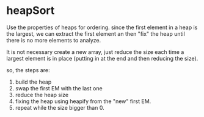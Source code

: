 # heapSort
Use the properties of heaps for ordering. since the first element in a heap is the largest, we can extract the first element an then "fix" the heap until there is no more elements to analyze.

It is not necessary create a new array, just reduce the size each time a largest element is in place (putting in at the end and then reducing the size).

so, the steps are:
1. build the heap
2. swap the first EM with the last one
3. reduce the heap size
4. fixing the heap using heapify from the "new" first EM.
5. repeat while the size bigger than 0.